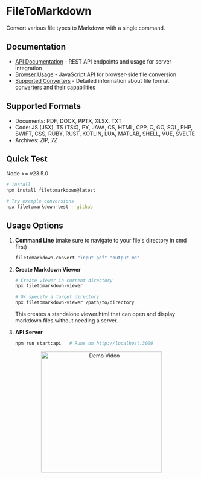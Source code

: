 # FileToMarkdown

Convert various file types to Markdown with a single command.

## Documentation
- [API Documentation](docs/API.md) - REST API endpoints and usage for server integration
- [Browser Usage](docs/BROWSER.md) - JavaScript API for browser-side file conversion
- [Supported Converters](docs/CONVERTERS.md) - Detailed information about file format converters and their capabilities

## Supported Formats
- Documents: PDF, DOCX, PPTX, XLSX, TXT
- Code: JS (JSX), TS (TSX), PY, JAVA, CS, HTML, CPP, C, GO, SQL, PHP, SWIFT, CSS, RUBY,
        RUST, KOTLIN, LUA, MATLAB, SHELL, VUE, SVELTE
- Archives: ZIP, 7Z

## Quick Test
Node >= v23.5.0
```bash
# Install
npm install filetomarkdown@latest

# Try example conversions
npx filetomarkdown-test --github
```

## Usage Options
1. **Command Line** (make sure to navigate to your file's directory in cmd first)
   ```bash
   filetomarkdown-convert "input.pdf" "output.md"
   ```

2. **Create Markdown Viewer**
   ```bash
   # Create viewer in current directory
   npx filetomarkdown-viewer

   # Or specify a target directory
   npx filetomarkdown-viewer /path/to/directory
   ```
   This creates a standalone viewer.html that can open and display markdown files without needing a server.

3. **API Server**
   ```bash
   npm run start:api   # Runs on http://localhost:3000
   ```
<div align="center">
  <a href="https://youtu.be/UkGT3DDPTGI">
    <img src="https://img.youtube.com/vi/UkGT3DDPTGI/mqdefault.jpg" width="320" alt="Demo Video" />
  </a>
</div>